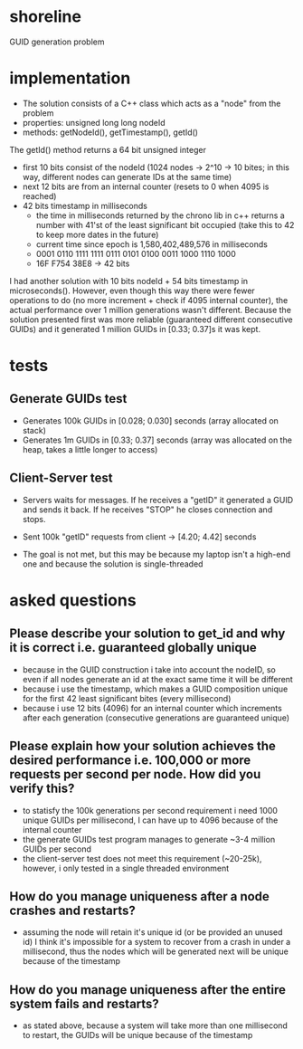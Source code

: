 # shoreline
GUID generation problem

# implementation
- The solution consists of a C++ class which acts as a "node" from the problem
- properties: unsigned long long nodeId
- methods: getNodeId(), getTimestamp(), getId() 
  
The getId() method returns a 64 bit unsigned integer
 - first 10 bits consist of the nodeId (1024 nodes -> 2^10 -> 10 bites; in this way, different nodes can generate IDs at the same time)
 - next 12 bits are from an internal counter (resets to 0 when 4095 is reached)
 - 42 bits timestamp in milliseconds
    - the time in milliseconds returned by the chrono lib in c++ returns a number with 41'st of the least significant bit occupied (take this to 42 to keep more dates in the future)
    - current time since epoch is 1,580,402,489,576 in milliseconds
    - ‭0001 0110 1111 1111 0111 0101 0100 0011 1000 1110 1000‬
    - ‭16F F754 38E8‬ -> 42 bits
    
I had another solution with 10 bits nodeId + 54 bits timestamp in microseconds(). However, even though this way there were fewer operations to do (no more increment + check if 4095 internal counter), the actual performance over 1 million generations wasn't different.
Because the solution presented first was more reliable (guaranteed different consecutive GUIDs) and it generated 1 million GUIDs in [0.33; 0.37]s it was kept.

# tests
## Generate GUIDs test

- Generates 100k GUIDs in [0.028; 0.030] seconds (array allocated on stack)
- Generates 1m GUIDs in [0.33; 0.37] seconds (array was allocated on the heap, takes a little longer to access)

## Client-Server test

- Servers waits for messages. If he receives a "getID" it generated a GUID and sends it back. If he receives "STOP" he closes connection and stops.

- Sent 100k "getID" requests from client -> [4.20; 4.42] seconds
- The goal is not met, but this may be because my laptop isn't a high-end one and because the solution is single-threaded

# asked questions
## Please describe your solution to get_id and why it is correct i.e. guaranteed globally unique
- because in the GUID construction i take into account the nodeID, so even if all nodes generate an id at the exact same time it will be different 
- because i use the timestamp, which makes a GUID composition unique for the first 42 least significant bites (every millisecond)
- because i use 12 bits (4096) for an internal counter which increments after each generation (consecutive generations are guaranteed unique)

## Please explain how your solution achieves the desired performance i.e. 100,000 or more requests per second per node.  How did you verify this?
- to statisfy the 100k generations per second requirement i need 1000 unique GUIDs per millisecond, I can have up to 4096 because of the internal counter
- the generate GUIDs test program manages to generate ~3-4 million GUIDs per second
- the client-server test does not meet this requirement (~20-25k), however, i only tested in a single threaded environment

## How do you manage uniqueness after a node crashes and restarts?  
- assuming the node will retain it's unique id (or be provided an unused id) I think it's impossible for a system to recover from a crash in under a millisecond, thus the nodes which will be generated next will be unique because of the timestamp

## How do you manage uniqueness after the entire system fails and restarts?
- as stated above, because a system will take more than one millisecond to restart, the GUIDs will be unique because of the timestamp
